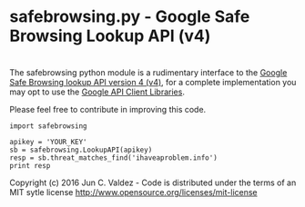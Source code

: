 
# safebrowsing.py - Google Safe Browsing Lookup API (v4)
#     

The safebrowsing python module is a rudimentary interface to the 
[Google Safe Browsing lookup API version 4 (v4)](https://developers.google.com/safe-browsing/v4/), for a complete implementation you may opt to use the 
[Google API Client Libraries](https://developers.google.com/api-client-library/python/apis/safebrowsing/v4).

Please feel free to contribute in improving this code.

```
import safebrowsing 
 
apikey = 'YOUR_KEY'
sb = safebrowsing.LookupAPI(apikey) 
resp = sb.threat_matches_find('ihaveaproblem.info') 
print resp 
```

Copyright (c) 2016 Jun C. Valdez - 
Code is distributed under the terms of an MIT sytle license
http://www.opensource.org/licenses/mit-license 
